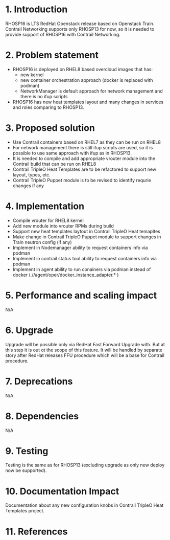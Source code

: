 # 1. Introduction
RHOSP16 is LTS RedHat Openstack release based on Openstack Train.
Contrail Networking supports only RHOSP13 for now, so it 
is needed to provide support of RHOSP16 with Contrail Networking.

# 2. Problem statement

- RHOSP16 is deployed on RHEL8 based overcloud images that has:
  - new kernel
  - new container orchestration approach (docker is replaced with podman)
  - NetworkManager is default approach for network management and there is no ifup scripts 
- RHOSP16 has new heat templates layout and many changes in services 
and roles comparing to RHOSP13.

# 3. Proposed solution

- Use Contrail containers based on RHEL7 as they can be run on RHEL8
- For network management there is still ifup scripts are used, so
it is possible to use same approach with ifup as in RHOSP13.
- It is needed to compile and add appropriate vrouter module
 into the Contrail build that can be run on RHEL8
- Contrail TripleO Heat Templates are to be refactored to support new
layout, types, etc.
- Contrail TripleO Puppet module is to be revised to identify requrie changes if any

# 4. Implementation

- Compile vrouter for RHEL8 kernel
- Add new module into vrouter RPMs during build
- Support new heat templates laytout in Contrail TripleO Heat temapltes
- Make change in Contrail TripleO Puppet module to support changes in Train neutron config
(if any)
- Implement in Nodemanager ability to request containers info via podman
- Implement in contrail status tool ability to request containers info via podman
- Implement in agent ability to run conainers via podman instead of docker
(.//agent/oper/docker_instance_adapter.* )

# 5. Performance and scaling impact

N/A

# 6. Upgrade

Upgrade will be possible only via RedHat Fast Forward Upgrade with.
But at this step it is out ot the scope of this feature.
It will be handled by separate story after RedHat releases FFU procedure which 
will be a base for Contrail procedure.


# 7. Deprecations

N/A

# 8. Dependencies

N/A

# 9. Testing

Testing is the same as for RHOSP13 (excluding upgrade as only new deploy now 
be supported).

# 10. Documentation Impact

Documentation about any new configuration knobs in
Contrail TripleO Heat Templates project.

# 11. References
